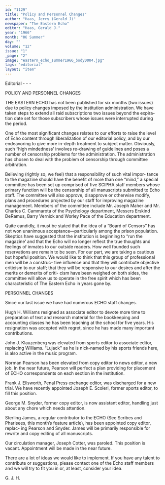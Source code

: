 ```yaml
---
id: "1129"
title: "Policy and Personnel Changes"
author: "Haas, Jerry (Gerald J)"
newspaper: "The Eastern Echo"
editor: "Haas, Gerald J."
year: "1966"
month: "06 Summer"
day: ""
volume: "12"
issue: "1"
_page: "2"
image: "eastern_echo_summer1966_body0004.jpg"
tags: "editorial"
layout: "item"
---
```

Editorial - - -

POLICY AND PERSONNEL CHANGES

THE EASTERN ECHO has not been published for six months (two
issues) due to policy changes imposed by the institution administration. We
have taken steps to extend all raid subscriptions two issues beyond the expira-
tion date set for those subscribers whose issues were interrupted during the
period. 

One of the most significant changes relates to our efforts to raise the
level of Echo content through liberalization of our editorial policy, and by our
endeavoring to give more in-depth treatment to subject matter. Obviously,
such “high mindedness’ involves re-drawing of guidelines and poses a number
of censorship problems for the administration. The administration has chosen
to deal with the problem of censorship through committee arbitration.

Believing (rightly so, we feel) that a responsibility of such vital impor-
tance to the magazine should have the benefit of more than one “mind,” a
special committee has been set up comprised of five SCIPHA staff members
whose primary function will be the censorship of all manuscripts submitted
to Echo staff. The committee will also approve, disapprove or otherwise
modify, plans and procedures projected by our staff for improving magazine
management. Members of the committee include Mr. Joseph Maher and Mr.
Charles C. Cammarota of the Psychology department, Messers Erskind
DeRamus, Barry Vernick and Worley Pace of the Education department.

Quite candidly, it must be stated that the idea of a “Board of Censors”
has not won unanimous acceptance—particularly among the prison population.
Skeptics have suggested that the institution is beginning to “run the magazine’
and that the Echo will no longer reflect the true thoughts and feelings of
inmates to our outside readers. How well founded such reservations are
remain to be seen. For our part, we are taking a cautious but hopeful position.
We would like to think that this group of professional men will be a construc-
tive influence and that they will contribute objective criticism to our staff; that
they will be responsive to our desires and after the merits or demerits of criti-
cism have been weighed on both sides, the committee will allow us to operate
in the free spirit which has been characteristic of The Eastern Echo in years
gone by.

PERSONNEL CHANGES

Since our last issue we have had numerous ECHO staff changes.

Hugh H. Williams resigned as associate editor to devote more time to
preparation of text and research material for the bookkeeping and accounting
classes he has been teaching at the school for five years. His resignation was
accepted with regret, since he has made many important contributions.

John J. Klauzenberg was elevated from sports editor to associate
editor, replacing Williams. “Lujack’’ as he is nick-named by his sports friends
here, is also active in the music program.

Norman Pearson has been elevated from copy editor to news editor, a
new job. In the near future, Pearson will perfect a plan providing for placement
of ECHO correspondents on each section in the institution.

Frank J. Ellsworth, Penal Press exchange editor, was discharged for
a new trial. We have recently appointed Joseph E. Scoleri, former sports
editor, to fill this position.

George M. Snyder, former copy editor, is now assistant editor, handling
just about any chore which needs attention.

Sterling James, a regular contributor to the ECHO (See Scribes and
Pharisees, this month’s feature article), has been appointed copy editor, replac-
ing Pearson and Snyder. James will be primarily responsible for rewrite and
copy editing of all manuscripts.

Our circulation manager, Joseph Cotter, was paroled. This position is
vacant. Appointment will be made in the near future.

There are a lot of ideas we would like to implement. If you have any
talent to contribute or suggestions, please contact one of the Echo staff
members and we will try to fit you in or, at least, consider your idea.

G. J. H.

